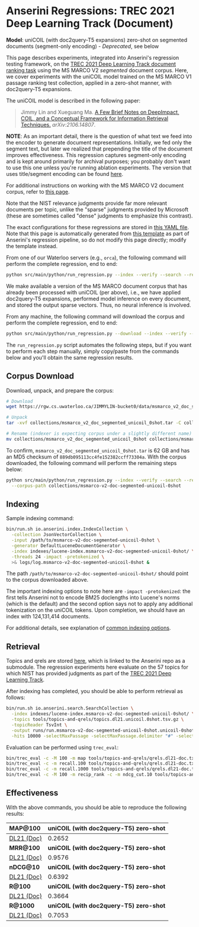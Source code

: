 # Anserini Regressions: TREC 2021 Deep Learning Track (Document)

**Model**: uniCOIL (with doc2query-T5 expansions) zero-shot on segmented documents (segment-only encoding) - _Deprecated_, see below

This page describes experiments, integrated into Anserini's regression testing framework, on the [TREC 2021 Deep Learning Track document ranking task](https://trec.nist.gov/data/deep2021.html) using the MS MARCO V2 _segmented_ document corpus.
Here, we cover experiments with the uniCOIL model trained on the MS MARCO V1 passage ranking test collection, applied in a zero-shot manner, with doc2query-T5 expansions.

The uniCOIL model is described in the following paper:

> Jimmy Lin and Xueguang Ma. [A Few Brief Notes on DeepImpact, COIL, and a Conceptual Framework for Information Retrieval Techniques.](https://arxiv.org/abs/2106.14807) _arXiv:2106.14807_.

**NOTE**: As an important detail, there is the question of what text we feed into the encoder to generate document representations.
Initially, we fed only the segment text, but later we realized that prepending the title of the document improves effectiveness.
This regression captures segment-only encoding and is kept around primarily for archival purposes; you probably don't want to use this one unless you're running ablation experiments.
The version that uses title/segment encoding can be found [here](regressions-dl21-doc-segmented-unicoil-0shot-v2.md).

For additional instructions on working with the MS MARCO V2 document corpus, refer to [this page](../../docs/experiments-msmarco-v2.md).

Note that the NIST relevance judgments provide far more relevant documents per topic, unlike the "sparse" judgments provided by Microsoft (these are sometimes called "dense" judgments to emphasize this contrast).

The exact configurations for these regressions are stored in [this YAML file](../../src/main/resources/regression/dl21-doc-segmented.unicoil-0shot.yaml).
Note that this page is automatically generated from [this template](../../src/main/resources/docgen/templates/dl21-doc-segmented.unicoil-0shot.template) as part of Anserini's regression pipeline, so do not modify this page directly; modify the template instead.

From one of our Waterloo servers (e.g., `orca`), the following command will perform the complete regression, end to end:

```bash
python src/main/python/run_regression.py --index --verify --search --regression dl21-doc-segmented.unicoil-0shot
```

We make available a version of the MS MARCO document corpus that has already been processed with uniCOIL (per above), i.e., we have applied doc2query-T5 expansions, performed model inference on every document, and stored the output sparse vectors.
Thus, no neural inference is involved.

From any machine, the following command will download the corpus and perform the complete regression, end to end:

```bash
python src/main/python/run_regression.py --download --index --verify --search --regression dl21-doc-segmented.unicoil-0shot
```

The `run_regression.py` script automates the following steps, but if you want to perform each step manually, simply copy/paste from the commands below and you'll obtain the same regression results.

## Corpus Download

Download, unpack, and prepare the corpus:

```bash
# Download
wget https://rgw.cs.uwaterloo.ca/JIMMYLIN-bucket0/data/msmarco_v2_doc_segmented_unicoil_0shot.tar -P collections/

# Unpack
tar -xvf collections/msmarco_v2_doc_segmented_unicoil_0shot.tar -C collections/

# Rename (indexer is expecting corpus under a slightly different name)
mv collections/msmarco_v2_doc_segmented_unicoil_0shot collections/msmarco-v2-doc-segmented-unicoil-0shot
```

To confirm, `msmarco_v2_doc_segmented_unicoil_0shot.tar` is 62 GB and has an MD5 checksum of `889db095113cc4fe152382ccff73304a`.
With the corpus downloaded, the following command will perform the remaining steps below:

```bash
python src/main/python/run_regression.py --index --verify --search --regression dl21-doc-segmented.unicoil-0shot \
  --corpus-path collections/msmarco-v2-doc-segmented-unicoil-0shot
```

## Indexing

Sample indexing command:

```bash
bin/run.sh io.anserini.index.IndexCollection \
  -collection JsonVectorCollection \
  -input /path/to/msmarco-v2-doc-segmented-unicoil-0shot \
  -generator DefaultLuceneDocumentGenerator \
  -index indexes/lucene-index.msmarco-v2-doc-segmented-unicoil-0shot/ \
  -threads 24 -impact -pretokenized \
  >& logs/log.msmarco-v2-doc-segmented-unicoil-0shot &
```

The path `/path/to/msmarco-v2-doc-segmented-unicoil-0shot/` should point to the corpus downloaded above.

The important indexing options to note here are `-impact -pretokenized`: the first tells Anserini not to encode BM25 doclengths into Lucene's norms (which is the default) and the second option says not to apply any additional tokenization on the uniCOIL tokens.
Upon completion, we should have an index with 124,131,414 documents.

For additional details, see explanation of [common indexing options](../../docs/common-indexing-options.md).

## Retrieval

Topics and qrels are stored [here](https://github.com/castorini/anserini-tools/tree/master/topics-and-qrels), which is linked to the Anserini repo as a submodule.
The regression experiments here evaluate on the 57 topics for which NIST has provided judgments as part of the [TREC 2021 Deep Learning Track](https://trec.nist.gov/data/deep2021.html).

After indexing has completed, you should be able to perform retrieval as follows:

```bash
bin/run.sh io.anserini.search.SearchCollection \
  -index indexes/lucene-index.msmarco-v2-doc-segmented-unicoil-0shot/ \
  -topics tools/topics-and-qrels/topics.dl21.unicoil.0shot.tsv.gz \
  -topicReader TsvInt \
  -output runs/run.msmarco-v2-doc-segmented-unicoil-0shot.unicoil-0shot-cached_q.topics.dl21.unicoil.0shot.txt \
  -hits 10000 -selectMaxPassage -selectMaxPassage.delimiter "#" -selectMaxPassage.hits 1000 -impact -pretokenized &
```

Evaluation can be performed using `trec_eval`:

```bash
bin/trec_eval -c -M 100 -m map tools/topics-and-qrels/qrels.dl21-doc.txt runs/run.msmarco-v2-doc-segmented-unicoil-0shot.unicoil-0shot-cached_q.topics.dl21.unicoil.0shot.txt
bin/trec_eval -c -m recall.100 tools/topics-and-qrels/qrels.dl21-doc.txt runs/run.msmarco-v2-doc-segmented-unicoil-0shot.unicoil-0shot-cached_q.topics.dl21.unicoil.0shot.txt
bin/trec_eval -c -m recall.1000 tools/topics-and-qrels/qrels.dl21-doc.txt runs/run.msmarco-v2-doc-segmented-unicoil-0shot.unicoil-0shot-cached_q.topics.dl21.unicoil.0shot.txt
bin/trec_eval -c -M 100 -m recip_rank -c -m ndcg_cut.10 tools/topics-and-qrels/qrels.dl21-doc.txt runs/run.msmarco-v2-doc-segmented-unicoil-0shot.unicoil-0shot-cached_q.topics.dl21.unicoil.0shot.txt
```

## Effectiveness

With the above commands, you should be able to reproduce the following results:

| **MAP@100**                                                                                                  | **uniCOIL (with doc2query-T5) zero-shot**|
|:-------------------------------------------------------------------------------------------------------------|-----------|
| [DL21 (Doc)](https://microsoft.github.io/msmarco/TREC-Deep-Learning)                                         | 0.2652    |
| **MRR@100**                                                                                                  | **uniCOIL (with doc2query-T5) zero-shot**|
| [DL21 (Doc)](https://microsoft.github.io/msmarco/TREC-Deep-Learning)                                         | 0.9576    |
| **nDCG@10**                                                                                                  | **uniCOIL (with doc2query-T5) zero-shot**|
| [DL21 (Doc)](https://microsoft.github.io/msmarco/TREC-Deep-Learning)                                         | 0.6392    |
| **R@100**                                                                                                    | **uniCOIL (with doc2query-T5) zero-shot**|
| [DL21 (Doc)](https://microsoft.github.io/msmarco/TREC-Deep-Learning)                                         | 0.3664    |
| **R@1000**                                                                                                   | **uniCOIL (with doc2query-T5) zero-shot**|
| [DL21 (Doc)](https://microsoft.github.io/msmarco/TREC-Deep-Learning)                                         | 0.7053    |
